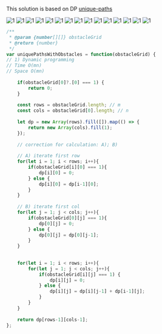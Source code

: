 This solution is based on DP [unique-paths](../unique-paths/unique-paths.MD)

![1](1.png)
![1](2.png)
![1](3.png)
![1](4.png)
![1](5.png)
![1](6.png)
![1](7.png)
![1](8.png)
![1](9.png)
![1](10.png)
![1](11.png)
![1](12.png)
![1](13.png)
![1](14.png)
![1](15.png)

```javascript
/**
 * @param {number[][]} obstacleGrid
 * @return {number}
 */
var uniquePathsWithObstacles = function(obstacleGrid) {
// 1) Dynamic programming
// Time O(mn)
// Space O(mn)
    
    if(obstacleGrid[0]?.[0] === 1) {
        return 0;
    }
    
    const rows = obstacleGrid.length; // m
    const cols = obstacleGrid[0].length; // n
    
    let dp = new Array(rows).fill([]).map(() => {
        return new Array(cols).fill(1);
    });
    
    // correction for calculation: A); B)
    
    // A) iterate first row
    for(let i = 1; i < rows; i++){
        if(obstacleGrid[i][0] === 1){
            dp[i][0] = 0;
        } else {
            dp[i][0] = dp[i-1][0];
        }
    }
    
    // B) iterate first col
    for(let j = 1; j < cols; j++){
        if(obstacleGrid[0][j] === 1){
            dp[0][j] = 0;
        } else {
            dp[0][j] = dp[0][j-1];
        }
    }
    
    
    for(let i = 1; i < rows; i++){
        for(let j = 1; j < cols; j++){
            if(obstacleGrid[i][j] === 1) {
                dp[i][j] = 0;
            } else {
                dp[i][j] = dp[i][j-1] + dp[i-1][j];
            }
        }
    }
    
    return dp[rows-1][cols-1];
};
```